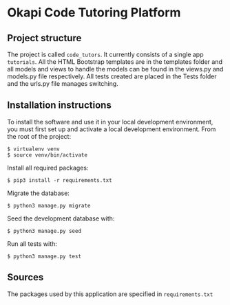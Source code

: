 # Okapi Code Tutoring Platform

## Project structure
The project is called `code_tutors`.  It currently consists of a single app `tutorials`.
All the HTML Bootstrap templates are in the templates folder and all models and views to handle the models can be found in the views.py and models.py file respectively.
All tests created are placed in the Tests folder and the urls.py file manages switching.

## Installation instructions
To install the software and use it in your local development environment, you must first set up and activate a local development environment.  From the root of the project:

```
$ virtualenv venv
$ source venv/bin/activate
```

Install all required packages:

```
$ pip3 install -r requirements.txt
```

Migrate the database:

```
$ python3 manage.py migrate
```

Seed the development database with:

```
$ python3 manage.py seed
```

Run all tests with:
```
$ python3 manage.py test
```

## Sources
The packages used by this application are specified in `requirements.txt`

